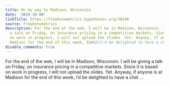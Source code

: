 ```yaml
---
title: On my way to Madison, Wisconsin
date: '2019-10-08'
linkTitle: https://freakonometrics.hypotheses.org/58346
source: Freakonometrics
description: For the end of the wek, I will be in Madison, Wisconsin. I will be giving
  a talk on Friday, on insurance pricing in a competitive markets. Since it is based
  on work in progress, I will not upload the slides. Yet. Anyway, if anyone is at
  Madison for the end of this week, I&#8217;d be delighted to have a chat ...
disable_comments: true
---
```

For the end of the wek, I will be in Madison, Wisconsin. I will be giving a talk on Friday, on insurance pricing in a competitive markets. Since it is based on work in progress, I will not upload the slides. Yet. Anyway, if anyone is at Madison for the end of this week, I&#8217;d be delighted to have a chat ...
